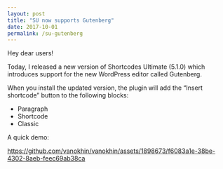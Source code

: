 ```yaml
---
layout: post
title: "SU now supports Gutenberg"
date: 2017-10-01
permalink: /su-gutenberg
---
```


Hey dear users!

Today, I released a new version of Shortcodes Ultimate (5.1.0) which introduces support for the new WordPress editor called Gutenberg.

When you install the updated version, the plugin will add the “Insert shortcode” button to the following blocks:

- Paragraph
- Shortcode
- Classic

A quick demo:

https://github.com/vanokhin/vanokhin/assets/1898673/f6083a1e-38be-4302-8aeb-feec69ab38ca
